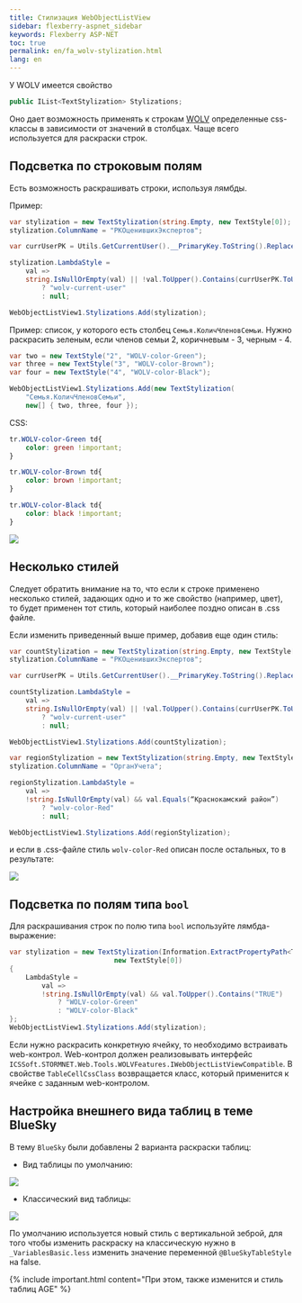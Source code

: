 ```yaml
---
title: Стилизация WebObjectListView
sidebar: flexberry-aspnet_sidebar
keywords: Flexberry ASP-NET
toc: true
permalink: en/fa_wolv-stylization.html
lang: en
---
```


У WOLV имеется свойство

```csharp
public IList<TextStylization> Stylizations;
```

Оно дает возможность применять к строкам [WOLV](fa_web-object-list-view.html) определенные css-классы в зависимости от значений в столбцах. Чаще всего используется для раскраски строк.

## Подсветка по строковым полям

Есть возможность раскрашивать строки, используя лямбды.

Пример:

```csharp
var stylization = new TextStylization(string.Empty, new TextStyle[0]);
stylization.ColumnName = "PKОценившихЭкспертов";

var currUserPK = Utils.GetCurrentUser().__PrimaryKey.ToString().Replace("{", string.Empty).Replace("}", string.Empty);

stylization.LambdaStyle =
    val =>
    string.IsNullOrEmpty(val) || !val.ToUpper().Contains(currUserPK.ToUpper())
        ? "wolv-current-user"
        : null;

WebObjectListView1.Stylizations.Add(stylization);
```

Пример: cписок, у которого есть столбец `Семья.КоличЧленовСемьи`. Нужно раскрасить зеленым, если членов семьи 2, коричневым - 3, черным - 4.

```csharp
var two = new TextStyle("2", "WOLV-color-Green");
var three = new TextStyle("3", "WOLV-color-Brown");
var four = new TextStyle("4", "WOLV-color-Black");

WebObjectListView1.Stylizations.Add(new TextStylization(
    "Семья.КоличЧленовСемьи",
    new[] { two, three, four });
```

CSS:

```css
tr.WOLV-color-Green td{
    color: green !important;
}

tr.WOLV-color-Brown td{
    color: brown !important;
}

tr.WOLV-color-Black td{
    color: black !important;
}
```

![](/images/pages/products/flexberry-aspnet/controls/wolv/stylization.png)


## Несколько стилей

Следует обратить внимание на то, что если к строке применено несколько стилей, задающих одно и то же свойство (например, цвет), то будет применен тот стиль, который наиболее поздно описан в .css файле.

Если изменить приведенный выше пример, добавив еще один стиль:

```csharp
var countStylization = new TextStylization(string.Empty, new TextStyle[0]);
stylization.ColumnName = "PKОценившихЭкспертов";

var currUserPK = Utils.GetCurrentUser().__PrimaryKey.ToString().Replace("{", string.Empty).Replace("}", string.Empty);

countStylization.LambdaStyle =
    val =>
    string.IsNullOrEmpty(val) || !val.ToUpper().Contains(currUserPK.ToUpper())
        ? "wolv-current-user"
        : null;

WebObjectListView1.Stylizations.Add(countStylization);

var regionStylization = new TextStylization(string.Empty, new TextStyle[0]);
stylization.ColumnName = "ОрганУчета";

regionStylization.LambdaStyle =
    val =>
    !string.IsNullOrEmpty(val) && val.Equals(“Краснокамский район”)
        ? "wolv-color-Red"
        : null;

WebObjectListView1.Stylizations.Add(regionStylization);
```

и если в .css-файле стиль `wolv-color-Red` описан после остальных, то в результате:

![](/images/pages/products/flexberry-aspnet/controls/wolv/stylization1.png)

## Подсветка по полям типа `bool`

Для раскрашивания строк по полю типа `bool` используйте лямбда-выражение:

```csharp
var stylization = new TextStylization(Information.ExtractPropertyPath<ТипСПолемBool>(x => x.ПолеТипаBool),
                          new TextStyle[0])
{
    LambdaStyle =
        val =>
        !string.IsNullOrEmpty(val) && val.ToUpper().Contains("TRUE")
            ? "WOLV-color-Green"
            : "WOLV-color-Black"
};
WebObjectListView1.Stylizations.Add(stylization);
```

Если нужно раскрасить конкретную ячейку, то необходимо встраивать web-контрол. Web-контрол должен реализовывать интерфейс `ICSSoft.STORMNET.Web.Tools.WOLVFeatures.IWebObjectListViewCompatible`. В свойстве `TableCellCssClass` возвращается класс, который применится к ячейке с заданным web-контролом.

## Настройка внешнего вида таблиц в теме BlueSky

В тему `BlueSky` были добавлены 2 варианта раскраски таблиц:

* Вид таблицы по умолчанию:

![](/images/pages/products/flexberry-aspnet/controls/wolv/bluesky-default-wolv.png)

* Классический вид таблицы:

![](/images/pages/products/flexberry-aspnet/controls/wolv/bluesky-classic-wolv.png)

По умолчанию используется новый стиль с вертикальной зеброй, для того чтобы изменить раскраску на классическую нужно в `_VariablesBasic.less` изменить значение переменной `@BlueSkyTableStyle` на false.

{% include important.html content="При этом, также изменится и стиль таблиц AGE" %}
